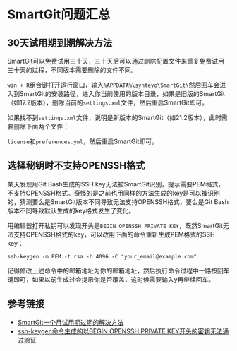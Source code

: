 # SmartGit问题汇总

## 30天试用期到期解决方法

SmartGit可以免费试用三十天，三十天后可以通过删除配置文件来重复免费试用三十天的过程，不同版本需要删除的文件不同。

`win + R`组合键打开运行窗口，输入`%APPDATA%\syntevo\SmartGit\`然后回车会进入到SmartGit的安装路径，进入你当前使用的版本目录，如果是旧版的SmartGit（如17.2版本），删除当前的`settings.xml`文件，然后重启SmartGit即可。

如果找不到`settings.xml`文件，说明是新版本的SmartGit（如21.2版本），此时需要删除下面两个文件：

`license`和`preferences.yml`，然后重启SmartGit即可。

## 选择秘钥时不支持OPENSSH格式

某天发现用Git Bash生成的SSH key无法被SmartGit识别，提示需要PEM格式，不支持OPENSSH格式。奇怪的是之前也用同样的方法生成的key是可以被识别的，猜测要么是SmartGit版本不同导致无法支持OPENSSH格式，要么是Git Bash版本不同导致默认生成的key格式发生了变化。

<!--more-->

用编辑器打开私钥可以发现开头是`BEGIN OPENSSH PRIVATE KEY`，既然SmartGit无法支持OPENSSH格式的key，可以改用下面的命令重新生成PEM格式的SSH key：

```
ssh-keygen -m PEM -t rsa -b 4096 -C "your_email@example.com"
```

记得修改上述命令中的邮箱地址为你的邮箱地址，然后执行命令过程中一路按回车键即可，如果以前生成过会提示你是否覆盖，这时候需要输入y再继续回车。

## 参考链接

* [SmartGit一个月试用期过期的解决方法](https://blog.csdn.net/weixin_46054431/article/details/125778652?spm=1001.2101.3001.6650.5&utm_medium=distribute.pc_relevant.none-task-blog-2%7Edefault%7EBlogCommendFromBaidu%7ERate-5-125778652-blog-79452578.235%5Ev28%5Epc_relevant_t0_download&depth_1-utm_source=distribute.pc_relevant.none-task-blog-2%7Edefault%7EBlogCommendFromBaidu%7ERate-5-125778652-blog-79452578.235%5Ev28%5Epc_relevant_t0_download&utm_relevant_index=10)
* [ssh-keygen命令生成的以BEGIN OPENSSH PRIVATE KEY开头的密钥无法通过验证](http://www.panwenbin.com/ssh-keygen%E5%91%BD%E4%BB%A4%E7%94%9F%E6%88%90%E7%9A%84%E4%BB%A5BEGIN+OPENSSH+PRIVATE+KEY%E5%BC%80%E5%A4%B4%E7%9A%84%E5%AF%86%E9%92%A5%E6%97%A0%E6%B3%95%E9%80%9A%E8%BF%87%E9%AA%8C%E8%AF%81)